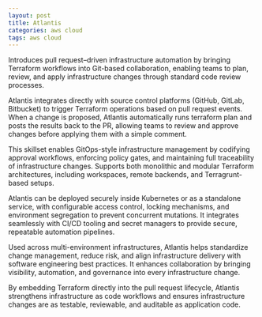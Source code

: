 ```yaml
---
layout: post
title: Atlantis
categories: aws cloud
tags: aws cloud
---
```


Introduces pull request–driven infrastructure automation by bringing Terraform workflows into Git-based collaboration, enabling teams to plan, review, and apply infrastructure changes through standard code review processes.

<!--more-->

Atlantis integrates directly with source control platforms (GitHub, GitLab, Bitbucket) to trigger Terraform operations based on pull request events. When a change is proposed, Atlantis automatically runs terraform plan and posts the results back to the PR, allowing teams to review and approve changes before applying them with a simple comment.

This skillset enables GitOps-style infrastructure management by codifying approval workflows, enforcing policy gates, and maintaining full traceability of infrastructure changes. Supports both monolithic and modular Terraform architectures, including workspaces, remote backends, and Terragrunt-based setups.

Atlantis can be deployed securely inside Kubernetes or as a standalone service, with configurable access control, locking mechanisms, and environment segregation to prevent concurrent mutations. It integrates seamlessly with CI/CD tooling and secret managers to provide secure, repeatable automation pipelines.

Used across multi-environment infrastructures, Atlantis helps standardize change management, reduce risk, and align infrastructure delivery with software engineering best practices. It enhances collaboration by bringing visibility, automation, and governance into every infrastructure change.

By embedding Terraform directly into the pull request lifecycle, Atlantis strengthens infrastructure as code workflows and ensures infrastructure changes are as testable, reviewable, and auditable as application code.